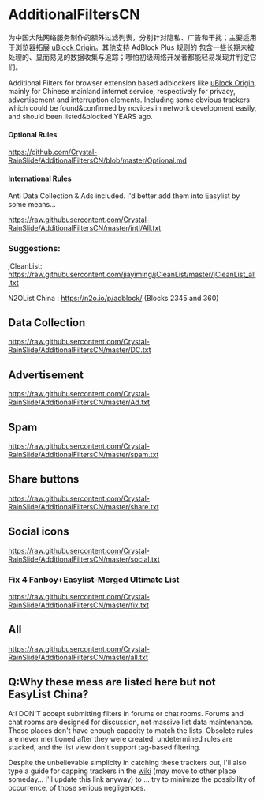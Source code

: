 # AdditionalFiltersCN

为中国大陆网络服务制作的额外过滤列表，分别针对隐私、广告和干扰；主要适用于浏览器拓展 [uBlock Origin](https://github.com/gorhill/uBlock)。其他支持 AdBlock Plus 规则的
包含一些长期未被处理的、显而易见的数据收集与追踪；哪怕初级网络开发者都能轻易发现并判定它们。

Additional Filters for browser extension based adblockers like [uBlock Origin](https://github.com/gorhill/uBlock), mainly for Chinese mainland internet service, respectively for privacy, advertisement and interruption elements.
Including some obvious trackers which could be found&confirmed by novices in network development easily, and should been listed&blocked YEARS ago.

#### Optional Rules

https://github.com/Crystal-RainSlide/AdditionalFiltersCN/blob/master/Optional.md

#### International Rules

Anti Data Collection & Ads included. I'd better add them into Easylist by some means...

https://raw.githubusercontent.com/Crystal-RainSlide/AdditionalFiltersCN/master/intl/All.txt

### Suggestions:

jCleanList: https://raw.githubusercontent.com/jiayiming/jCleanList/master/jCleanList_all.txt

N2OList China : https://n2o.io/p/adblock/ (Blocks 2345 and 360)

## Data Collection

https://raw.githubusercontent.com/Crystal-RainSlide/AdditionalFiltersCN/master/DC.txt

## Advertisement

https://raw.githubusercontent.com/Crystal-RainSlide/AdditionalFiltersCN/master/Ad.txt

## Spam

https://raw.githubusercontent.com/Crystal-RainSlide/AdditionalFiltersCN/master/spam.txt

## Share buttons

https://raw.githubusercontent.com/Crystal-RainSlide/AdditionalFiltersCN/master/share.txt

## Social icons

https://raw.githubusercontent.com/Crystal-RainSlide/AdditionalFiltersCN/master/social.txt

### Fix 4 Fanboy+Easylist-Merged Ultimate List

https://raw.githubusercontent.com/Crystal-RainSlide/AdditionalFiltersCN/master/fix.txt

## All

https://raw.githubusercontent.com/Crystal-RainSlide/AdditionalFiltersCN/master/all.txt

## Q:Why these mess are listed here but not EasyList China?

A:I DON'T accept submitting filters in forums or chat rooms. Forums and chat rooms are designed for discussion, not massive list data maintenance. Those places don't have enough capacity to match the lists. Obsolete rules are never mentioned after they were created,  undetermined rules are stacked, and the list view don't support tag-based filtering.

Despite the unbelievable simplicity in catching these trackers out, I'll also type a guide for capping trackers in the [wiki](https://github.com/Crystal-RainSlide/AdditionalFiltersCN/wiki) (may move to other place someday… I'll update this link anyway) to … try to minimize the possibility of occurrence, of those serious negligences.
